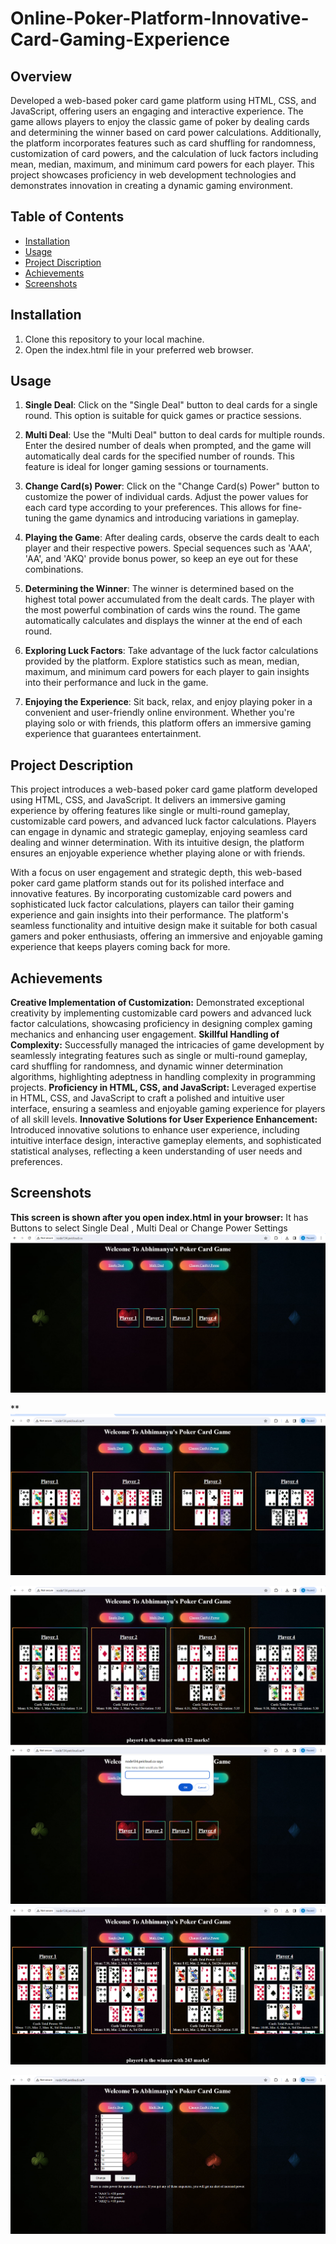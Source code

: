 # Online-Poker-Platform-Innovative-Card-Gaming-Experience

## Overview
Developed a web-based poker card game platform using HTML, CSS, and JavaScript, offering users an engaging and interactive experience. The game allows players to enjoy the classic game of poker by dealing cards and determining the winner based on card power calculations. Additionally, the platform incorporates features such as card shuffling for randomness, customization of card powers, and the calculation of luck factors including mean, median, maximum, and minimum card powers for each player. This project showcases proficiency in web development technologies and demonstrates innovation in creating a dynamic gaming environment.


## Table of Contents

- [Installation](#Installation)
- [Usage](#Usage)
- [Project Discription](#Project-Description)
- [Achievements](#Achievements)
- [Screenshots](#Screenshots)

## Installation
1. Clone this repository to your local machine.
2. Open the index.html file in your preferred web browser.

## Usage
1. **Single Deal**: Click on the "Single Deal" button to deal cards for a single round. This option is suitable for quick games or practice sessions.
   
2. **Multi Deal**: Use the "Multi Deal" button to deal cards for multiple rounds. Enter the desired number of deals when prompted, and the game will automatically deal cards for the specified number of rounds. This feature is ideal for longer gaming sessions or tournaments.

3. **Change Card(s) Power**: Click on the "Change Card(s) Power" button to customize the power of individual cards. Adjust the power values for each card type according to your preferences. This allows for fine-tuning the game dynamics and introducing variations in gameplay.

4. **Playing the Game**: After dealing cards, observe the cards dealt to each player and their respective powers. Special sequences such as 'AAA', 'AA', and 'AKQ' provide bonus power, so keep an eye out for these combinations.

5. **Determining the Winner**: The winner is determined based on the highest total power accumulated from the dealt cards. The player with the most powerful combination of cards wins the round. The game automatically calculates and displays the winner at the end of each round.

6. **Exploring Luck Factors**: Take advantage of the luck factor calculations provided by the platform. Explore statistics such as mean, median, maximum, and minimum card powers for each player to gain insights into their performance and luck in the game.

7. **Enjoying the Experience**: Sit back, relax, and enjoy playing poker in a convenient and user-friendly online environment. Whether you're playing solo or with friends, this platform offers an immersive gaming experience that guarantees entertainment.

## Project Description
This project introduces a web-based poker card game platform developed using HTML, CSS, and JavaScript. It delivers an immersive gaming experience by offering features like single or multi-round gameplay, customizable card powers, and advanced luck factor calculations. Players can engage in dynamic and strategic gameplay, enjoying seamless card dealing and winner determination. With its intuitive design, the platform ensures an enjoyable experience whether playing alone or with friends.

With a focus on user engagement and strategic depth, this web-based poker card game platform stands out for its polished interface and innovative features. By incorporating customizable card powers and sophisticated luck factor calculations, players can tailor their gaming experience and gain insights into their performance. The platform's seamless functionality and intuitive design make it suitable for both casual gamers and poker enthusiasts, offering an immersive and enjoyable gaming experience that keeps players coming back for more.

## Achievements
**Creative Implementation of Customization:** Demonstrated exceptional creativity by implementing customizable card powers and advanced luck factor calculations, showcasing proficiency in designing complex gaming mechanics and enhancing user engagement.
**Skillful Handling of Complexity:** Successfully managed the intricacies of game development by seamlessly integrating features such as single or multi-round gameplay, card shuffling for randomness, and dynamic winner determination algorithms, highlighting adeptness in handling complexity in programming projects.
**Proficiency in HTML, CSS, and JavaScript:** Leveraged expertise in HTML, CSS, and JavaScript to craft a polished and intuitive user interface, ensuring a seamless and enjoyable gaming experience for players of all skill levels.
**Innovative Solutions for User Experience Enhancement:** Introduced innovative solutions to enhance user experience, including intuitive interface design, interactive gameplay elements, and sophisticated statistical analyses, reflecting a keen understanding of user needs and preferences.

## Screenshots
**This screen is shown after you open index.html in your browser:** 
It has Buttons to select Single Deal , Multi Deal or Change Power Settings
![Poker1.png](Poker1.png)

**
![poker2.png](poker2.png)

![poker3.png](poker3.png)
![poker4.png](poker4.png)
![poker5.png](poker5.png)

![poker6.png](poker6.png)





